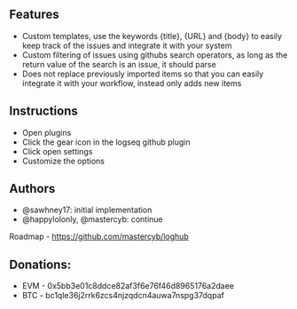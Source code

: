 ## Features

- Custom templates, use the keywords {title}, {URL} and {body} to easily keep track of the issues and integrate it with your system
- Custom filtering of issues using githubs search operators, as long as the return value of the search is an issue, it should parse
- Does not replace previously imported items so that you can easily integrate it with your workflow, instead only adds new items

## Instructions

- Open plugins
- Click the gear icon in the logseq github plugin
- Click open settings
- Customize the options

## Authors

- @sawhney17: initial implementation
- @happylolonly, @mastercyb: continue

Roadmap - https://github.com/mastercyb/loghub

## Donations:

- EVM - 0x5bb3e01c8ddce82af3f6e76f46d8965176a2daee
- BTC - bc1qle36j2rrk6zcs4njzqdcn4auwa7nspg37dqpaf
